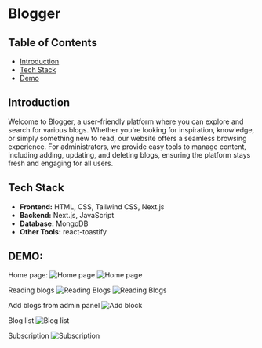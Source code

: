 # Blogger

## Table of Contents
- [Introduction](#introduction)
- [Tech Stack](#tech-stack)
- [Demo](#demo)
## Introduction
Welcome to Blogger, a user-friendly platform where you can explore and search for various blogs. Whether you're looking for inspiration, knowledge, or simply something new to read, our website offers a seamless browsing experience. For administrators, we provide easy tools to manage content, including adding, updating, and deleting blogs, ensuring the platform stays fresh and engaging for all users.


## Tech Stack
- **Frontend:** HTML, CSS, Tailwind CSS, Next.js
- **Backend:** Next.js, JavaScript
- **Database:** MongoDB
- **Other Tools:** react-toastify



## DEMO:

Home page:
![Home page](![image](https://github.com/user-attachments/assets/a42cfe63-4555-4297-b1bd-3f153d7b04e4)
)
![Home page](![image](https://github.com/user-attachments/assets/98a042cb-f373-4fee-a8fa-3e0e0e65b596)
)



Reading blogs
![Reading Blogs](![image](https://github.com/user-attachments/assets/aa5f1b07-3150-4b9b-917e-c7787575ca14)
)
![Reading Blogs](![image](https://github.com/user-attachments/assets/5c2238c8-d744-4980-b98a-2948356e6824)
)

Add blogs from admin panel 
![Add block](![image](https://github.com/user-attachments/assets/b1bfc9ff-816a-413b-b1e3-025e39d4e563)
)

Blog list
![Blog list](![image](https://github.com/user-attachments/assets/9fe4b1a1-c94a-4a4c-9f12-5c6a0545f82b)
)

Subscription
![Subscription](![image](https://github.com/user-attachments/assets/a664b91c-e41e-48aa-afc8-1fb182266be8)
)






















